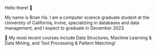 Hello there! 👋

My name is Brian Ha. I am a computer science graduate student at the University of California, Irvine, specializing in databases and data management, and I expect to graduate in December 2023.

🌱 My most recent courses include Data Structures, Machine Learning & Data Mining, and Text Processing & Pattern Matching! 

<!-- - 👀 I’m interested in ...
- 🌱 I’m currently learning ...
- 💞️ I’m looking to collaborate on ...
- 📫 How to reach me ...
 -->
<!---
beehaa/beehaa is a ✨ special ✨ repository because its `README.md` (this file) appears on your GitHub profile.
You can click the Preview link to take a look at your changes.
--->
